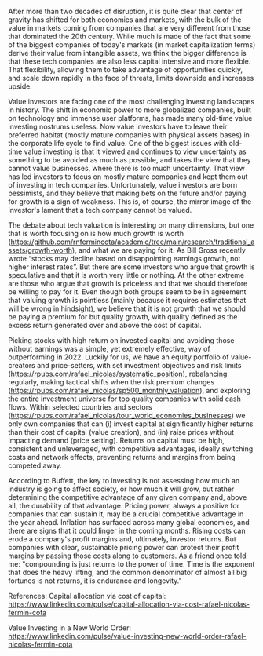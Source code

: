 After more than two decades of disruption, it is quite clear that center of gravity has shifted for both economies and markets, with the bulk of the value in markets coming from companies that are very different from those that dominated the 20th century. While much is made of the fact that some of the biggest companies of today's markets (in market capitalization terms) derive their value from intangible assets, we think the bigger difference is that these tech companies are also less capital intensive and more flexible. That flexibility, allowing them to take advantage of opportunities quickly, and scale down rapidly in the face of threats, limits downside and increases upside.

Value investors are facing one of the most challenging investing landscapes in history. The shift in economic power to more globalized companies, built on technology and immense user platforms, has made many old-time value investing nostrums useless. Now value investors have to leave their preferred habitat (mostly mature companies with physical assets bases) in the corporate life cycle to find value. One of the biggest issues with old-time value investing is that it viewed and continues to view uncertainty as something to be avoided as much as possible, and takes the view that they cannot value businesses, where there is too much uncertainty. That view has led investors to focus on mostly mature companies and kept them out of investing in tech companies. Unfortunately, value investors are born pessimists, and they believe that making bets on the future and/or paying for growth is a sign of weakness. This is, of course, the mirror image of the investor's lament that a tech company cannot be valued.

The debate about tech valuation is interesting on many dimensions, but one that is worth focusing on is how much growth is worth (https://github.com/rnfermincota/academic/tree/main/research/traditional_assets/growth-worth), and what we are paying for it. As Bill Gross recently wrote “stocks may decline based on disappointing earnings growth, not higher interest rates”. But there are some investors who argue that growth is speculative and that it is worth very little or nothing. At the other extreme are those who argue that growth is priceless and that we should therefore be willing to pay for it. Even though both groups seem to be in agreement that valuing growth is pointless (mainly because it requires estimates that will be wrong in hindsight), we believe that it is not growth that we should be paying a premium for but quality growth, with quality defined as the excess return generated over and above the cost of capital. 

Picking stocks with high return on invested capital and avoiding those without earnings was a simple, yet extremely effective, way of outperforming in 2022. Luckily for us, we have an equity portfolio of value-creators and price-setters, with set investment objectives and risk limits (https://rpubs.com/rafael_nicolas/systematic_position), rebalancing regularly, making tactical shifts when the risk premium changes (https://rpubs.com/rafael_nicolas/sp500_monthly_valuation), and exploring the entire investment universe for top quality companies with solid cash flows. Within selected countries and sectors (https://rpubs.com/rafael_nicolas/tour_world_economies_businesses) we only own companies that can (i) invest capital at significantly higher returns than their cost of capital (value creation), and (in) raise prices without impacting demand (price setting). Returns on capital must be high, consistent and unleveraged, with competitive advantages, ideally switching costs and network effects, preventing returns and margins from being competed away.

According to Buffett, the key to investing is not assessing how much an industry is going to affect society, or how much it will grow, but rather determining the competitive advantage of any given company and, above all, the durability of that advantage. Pricing power, always a positive for companies that can sustain it, may be a crucial competitive advantage in the year ahead. Inflation has surfaced across many global economies, and there are signs that it could linger in the coming months. Rising costs can erode a company's profit margins and, ultimately, investor returns. But companies with clear, sustainable pricing power can protect their profit margins by passing those costs along to customers. As a friend once told me: "compounding is just returns to the power of time. Time is the exponent that does the heavy lifting, and the common denominator of almost all big fortunes is not returns, it is endurance and longevity."

References:
Capital allocation via cost of capital: https://www.linkedin.com/pulse/capital-allocation-via-cost-rafael-nicolas-fermin-cota

Value Investing in a New World Order: https://www.linkedin.com/pulse/value-investing-new-world-order-rafael-nicolas-fermin-cota
